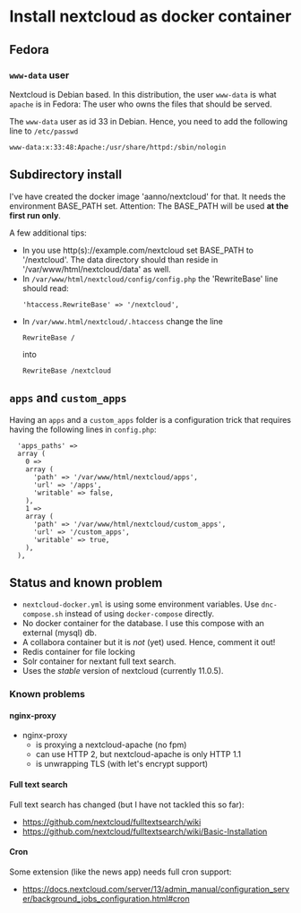 # Install nextcloud as docker container

## Fedora

### `www-data` user

Nextcloud is Debian based. In this distribution, the user `www-data` is what 
`apache` is in Fedora: The user who owns the files that should be served.

The `www-data` user as id 33 in Debian. Hence, you need to add the following
line to `/etc/passwd`

```
www-data:x:33:48:Apache:/usr/share/httpd:/sbin/nologin
```

## Subdirectory install

I've have created the docker image 'aanno/nextcloud' for that. It needs the environment 
BASE_PATH set. Attention: The BASE_PATH will be used **at the first run only**.

A few additional tips:

* In you use http(s)://example.com/nextcloud set BASE_PATH to '/nextcloud'. The data 
  directory should than reside in '/var/www/html/nextcloud/data' as well.
* In `/var/www/html/nextcloud/config/config.php` the 'RewriteBase' line should
  read:
  ```
  'htaccess.RewriteBase' => '/nextcloud',
  ```
* In `/var/www.html/nextcloud/.htaccess` change the line
  ```
  RewriteBase /
  ```
  into
  ```
  RewriteBase /nextcloud
  ```
  
## `apps` and `custom_apps`

Having an `apps` and a `custom_apps` folder is a configuration trick that 
requires having the following lines in `config.php`:

```
  'apps_paths' =>
  array (
    0 =>
    array (
      'path' => '/var/www/html/nextcloud/apps',
      'url' => '/apps',
      'writable' => false,
    ),
    1 =>
    array (
      'path' => '/var/www/html/nextcloud/custom_apps',
      'url' => '/custom_apps',
      'writable' => true,
    ),
  ),
```

## Status and known problem

* `nextcloud-docker.yml` is using some environment variables. Use 
  `dnc-compose.sh` instead of using `docker-compose` directly.
* No docker container for the database. I use this compose with an external 
  (mysql) db.
* A collabora container but it is _not_ (yet) used. Hence, comment it out!
* Redis container for file locking
* Solr container for nextant full text search.
* Uses the _stable_ version of nextcloud (currently 11.0.5).

### Known problems

#### nginx-proxy

* nginx-proxy 
  + is proxying a nextcloud-apache (no fpm)
  + can use HTTP 2, but nextcloud-apache is only HTTP 1.1
  + is unwrapping TLS (with let's encrypt support)

#### Full text search

Full text search has changed (but I have not tackled this so far):

* https://github.com/nextcloud/fulltextsearch/wiki
* https://github.com/nextcloud/fulltextsearch/wiki/Basic-Installation

#### Cron

Some extension (like the news app) needs full cron support:

* https://docs.nextcloud.com/server/13/admin_manual/configuration_server/background_jobs_configuration.html#cron
